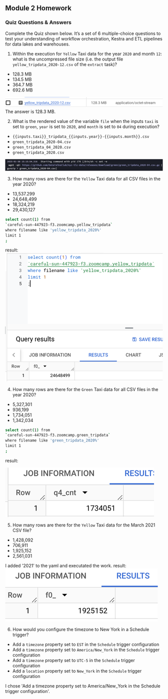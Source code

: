 ## Module 2 Homework

### Quiz Questions & Answers

Complete the Quiz shown below. It’s a set of 6 multiple-choice questions to test your understanding of workflow orchestration, Kestra and ETL pipelines for data lakes and warehouses.

1. Within the execution for `Yellow` Taxi data for the year `2020` and month `12`: what is the uncompressed file size (i.e. the output file `yellow_tripdata_2020-12.csv` of the `extract` task)?

- 128.3 MB
- 134.5 MB
- 364.7 MB
- 692.6 MB

![Q1](./pic/Q1.png)
The answer is 128.3 MB.

2. What is the rendered value of the variable `file` when the inputs `taxi` is set to `green`, `year` is set to `2020`, and `month` is set to `04` during execution?

- `{{inputs.taxi}}_tripdata_{{inputs.year}}-{{inputs.month}}.csv`
- `green_tripdata_2020-04.csv`
- `green_tripdata_04_2020.csv`
- `green_tripdata_2020.csv`

![Q2](./pic/Q2.png)

3. How many rows are there for the `Yellow` Taxi data for all CSV files in the year 2020?

- 13,537.299
- 24,648,499
- 18,324,219
- 29,430,127

```bash
select count(1) from
`careful-sun-447923-f3.zoomcamp.yellow_tripdata`
where filename like 'yellow_tripdata_2020%'
limit 1
;
```

result:
![Q3](./pic/Q3.png)

4. How many rows are there for the `Green` Taxi data for all CSV files in the year 2020?

- 5,327,301
- 936,199
- 1,734,051
- 1,342,034

```bash
select count(1) from
`careful-sun-447923-f3.zoomcamp.green_tripdata`
where filename like 'green_tripdata_2020%'
limit 1
;
```

result:

![Q4](./pic/Q4.png)

5. How many rows are there for the `Yellow` Taxi data for the March 2021 CSV file?

- 1,428,092
- 706,911
- 1,925,152
- 2,561,031

I added '2021' to the yaml and executated the work.
result:
![Q5](./pic/Q5.png)

6. How would you configure the timezone to New York in a Schedule trigger?

- Add a `timezone` property set to `EST` in the `Schedule` trigger configuration
- Add a `timezone` property set to `America/New_York` in the `Schedule` trigger configuration
- Add a `timezone` property set to `UTC-5` in the `Schedule` trigger configuration
- Add a `location` property set to `New_York` in the `Schedule` trigger configuration

I chose 'Add a timezone property set to America/New_York in the Schedule trigger configuration'.
